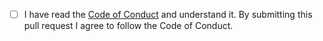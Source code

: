 - [ ] I have read the [Code of Conduct](code_of_conduct.md) and understand it. By submitting this pull request I agree to follow the Code of Conduct.
